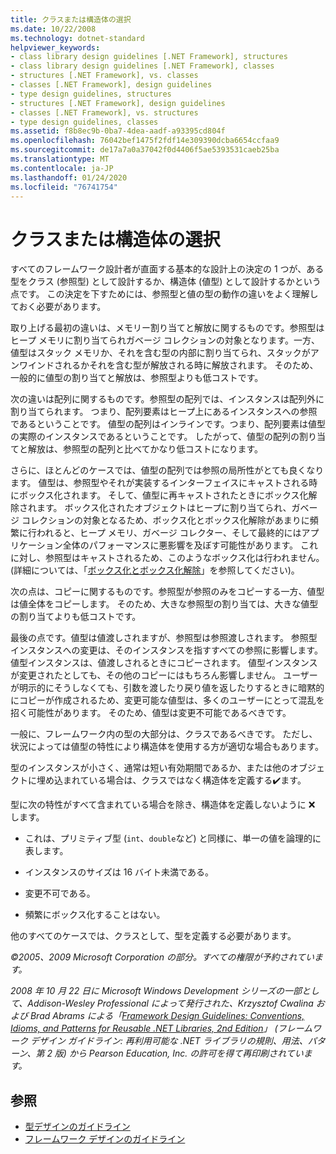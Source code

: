 ```yaml
---
title: クラスまたは構造体の選択
ms.date: 10/22/2008
ms.technology: dotnet-standard
helpviewer_keywords:
- class library design guidelines [.NET Framework], structures
- class library design guidelines [.NET Framework], classes
- structures [.NET Framework], vs. classes
- classes [.NET Framework], design guidelines
- type design guidelines, structures
- structures [.NET Framework], design guidelines
- classes [.NET Framework], vs. structures
- type design guidelines, classes
ms.assetid: f8b8ec9b-0ba7-4dea-aadf-a93395cd804f
ms.openlocfilehash: 76042bef1475f2fdf14e309390dcba6654ccfaa9
ms.sourcegitcommit: de17a7a0a37042f0d4406f5ae5393531caeb25ba
ms.translationtype: MT
ms.contentlocale: ja-JP
ms.lasthandoff: 01/24/2020
ms.locfileid: "76741754"
---
```

# <a name="choosing-between-class-and-struct"></a>クラスまたは構造体の選択
すべてのフレームワーク設計者が直面する基本的な設計上の決定の 1 つが、ある型をクラス (参照型) として設計するか、構造体 (値型) として設計するかという点です。 この決定を下すためには、参照型と値の型の動作の違いをよく理解しておく必要があります。

 取り上げる最初の違いは、メモリー割り当てと解放に関するものです。参照型はヒープ メモリに割り当てられガベージ コレクションの対象となります。一方、値型はスタック メモリか、それを含む型の内部に割り当てられ、スタックがアンワインドされるかそれを含む型が解放される時に解放されます。 そのため、一般的に値型の割り当てと解放は、参照型よりも低コストです。

 次の違いは配列に関するものです。参照型の配列では、インスタンスは配列外に割り当てられます。 つまり、配列要素はヒープ上にあるインスタンスへの参照であるということです。 値型の配列はインラインです。つまり、配列要素は値型の実際のインスタンスであるということです。 したがって、値型の配列の割り当てと解放は、参照型の配列と比べてかなり低コストになります。

 さらに、ほとんどのケースでは、値型の配列では参照の局所性がとても良くなります。 値型は、参照型やそれが実装するインターフェイスにキャストされる時にボックス化されます。 そして、値型に再キャストされたときにボックス化解除されます。 ボックス化されたオブジェクトはヒープに割り当てられ、ガベージ コレクションの対象となるため、ボックス化とボックス化解除があまりに頻繁に行われると、ヒープ メモリ、ガベージ コレクター、そして最終的にはアプリケーション全体のパフォーマンスに悪影響を及ぼす可能性があります。  これに対し、参照型はキャストされるため、このようなボックス化は行われません。 (詳細については、「[ボックス化とボックス化解除](../../csharp/programming-guide/types/boxing-and-unboxing.md)」を参照してください)。

 次の点は、コピーに関するものです。参照型が参照のみをコピーする一方、値型は値全体をコピーします。 そのため、大きな参照型の割り当ては、大きな値型の割り当てよりも低コストです。

 最後の点です。値型は値渡しされますが、参照型は参照渡しされます。 参照型インスタンスへの変更は、そのインスタンスを指すすべての参照に影響します。 値型インスタンスは、値渡しされるときにコピーされます。 値型インスタンスが変更されたとしても、その他のコピーにはもちろん影響しません。 ユーザーが明示的にそうしなくても、引数を渡したり戻り値を返したりするときに暗黙的にコピーが作成されるため、変更可能な値型は、多くのユーザーにとって混乱を招く可能性があります。 そのため、値型は変更不可能であるべきです。

 一般に、フレームワーク内の型の大部分は、クラスであるべきです。 ただし、状況によっては値型の特性により構造体を使用する方が適切な場合もあります。

 型のインスタンスが小さく、通常は短い有効期間であるか、または他のオブジェクトに埋め込まれている場合は、クラスではなく構造体を定義する✔️ます。

 型に次の特性がすべて含まれている場合を除き、構造体を定義しないように ❌ します。

- これは、プリミティブ型 (`int`、`double`など) と同様に、単一の値を論理的に表します。

- インスタンスのサイズは 16 バイト未満である。

- 変更不可である。

- 頻繁にボックス化することはない。

 他のすべてのケースでは、クラスとして、型を定義する必要があります。

 *©2005、2009 Microsoft Corporation の部分。すべての権限が予約されています。*

 *2008 年 10 月 22 日に Microsoft Windows Development シリーズの一部として、Addison-Wesley Professional によって発行された、Krzysztof Cwalina および Brad Abrams による「[Framework Design Guidelines: Conventions, Idioms, and Patterns for Reusable .NET Libraries, 2nd Edition](https://www.informit.com/store/framework-design-guidelines-conventions-idioms-and-9780321545619)」 (フレームワーク デザイン ガイドライン: 再利用可能な .NET ライブラリの規則、用法、パターン、第 2 版) から Pearson Education, Inc. の許可を得て再印刷されています。*

## <a name="see-also"></a>参照

- [型デザインのガイドライン](../../../docs/standard/design-guidelines/type.md)
- [フレームワーク デザインのガイドライン](../../../docs/standard/design-guidelines/index.md)

